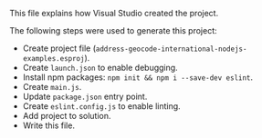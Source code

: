 This file explains how Visual Studio created the project.

The following steps were used to generate this project:
- Create project file (`address-geocode-international-nodejs-examples.esproj`).
- Create `launch.json` to enable debugging.
- Install npm packages: `npm init && npm i --save-dev eslint`.
- Create `main.js`.
- Update `package.json` entry point.
- Create `eslint.config.js` to enable linting.
- Add project to solution.
- Write this file.
